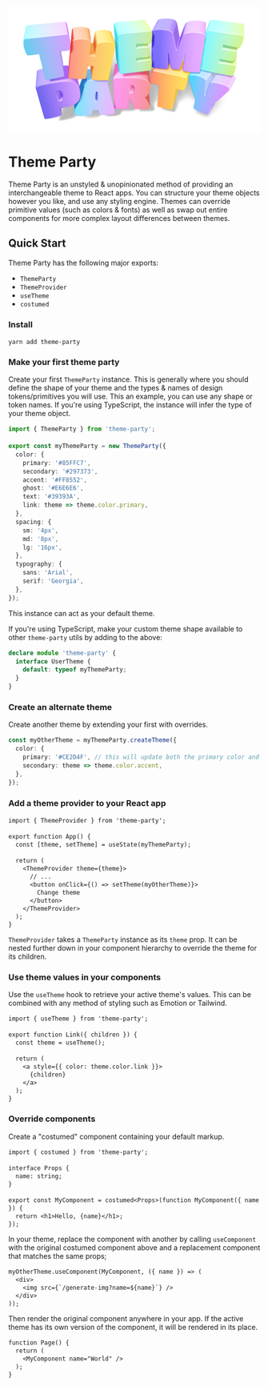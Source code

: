 ![Theme Party](docs/public/logo.png)

# Theme Party

Theme Party is an unstyled & unopinionated method of providing an interchangeable theme to React apps.
You can structure your theme objects however you like, and use any styling engine. Themes can override primitive values (such as colors & fonts)
as well as swap out entire components for more complex layout differences between themes.

## Quick Start

Theme Party has the following major exports:
- `ThemeParty`
- `ThemeProvider`
- `useTheme`
- `costumed`

### Install

```
yarn add theme-party
```

### Make your first theme party

Create your first `ThemeParty` instance. This is generally where you should define the shape of your theme
and the types & names of design tokens/primitives you will use. This an example, you can use any shape or token names.
If you're using TypeScript, the instance will infer the type of your theme object.

```ts
import { ThemeParty } from 'theme-party';

export const myThemeParty = new ThemeParty({
  color: {
    primary: '#85FFC7',
    secondary: '#297373',
    accent: '#FF8552',
    ghost: '#E6E6E6',
    text: '#39393A',
    link: theme => theme.color.primary,
  },
  spacing: {
    sm: '4px',
    md: '8px',
    lg: '16px',
  },
  typography: {
    sans: 'Arial',
    serif: 'Georgia',
  },
});
```

This instance can act as your default theme.

If you're using TypeScript, make your custom theme shape available to other `theme-party` utils by adding to the above:

```ts
declare module 'theme-party' {
  interface UserTheme {
    default: typeof myThemeParty;
  }
}
```

### Create an alternate theme

Create another theme by extending your first with overrides.

```ts
const myOtherTheme = myThemeParty.createTheme({
  color: {
    primary: '#CE2D4F', // this will update both the primary color and the link color (since link points to primary)
    secondary: theme => theme.color.accent,
  },
});
```

### Add a theme provider to your React app

```tsx
import { ThemeProvider } from 'theme-party';

export function App() {
  const [theme, setTheme] = useState(myThemeParty);

  return (
    <ThemeProvider theme={theme}>
      // ...
      <button onClick={() => setTheme(myOtherTheme)}>
        Change theme
      </button>
    </ThemeProvider>
  );
}
```

`ThemeProvider` takes a `ThemeParty` instance as its `theme` prop.
It can be nested further down in your component hierarchy to override the theme for its children.

### Use theme values in your components

Use the `useTheme` hook to retrieve your active theme's values.
This can be combined with any method of styling such as Emotion or Tailwind.

```tsx
import { useTheme } from 'theme-party';

export function Link({ children }) {
  const theme = useTheme();

  return (
    <a style={{ color: theme.color.link }}>
      {children}
    </a>
  );
}

```

### Override components

Create a "costumed" component containing your default markup.

```tsx
import { costumed } from 'theme-party';

interface Props {
  name: string;
}

export const MyComponent = costumed<Props>(function MyComponent({ name }) {
  return <h1>Hello, {name}</h1>;
});
```

In your theme, replace the component with another by calling `useComponent` with the original costumed component above and a replacement component that matches the same props;

```tsx
myOtherTheme.useComponent(MyComponent, ({ name }) => (
  <div>
    <img src={`/generate-img?name=${name}`} />
  </div>
));
```

Then render the original component anywhere in your app. If the active theme has its own version of the component, it will be rendered in its place.

```tsx
function Page() {
  return (
    <MyComponent name="World" />
  );
}
```
